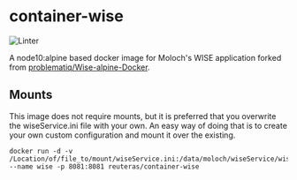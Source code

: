 # container-wise

![Linter](https://github.com/reuteras/container-wise/workflows/Linter/badge.svg)

A node10:alpine based docker image for Moloch's WISE application forked from [problematiq/Wise-alpine-Docker](https://github.com/problematiq/Wise-alpine-Docker).

## Mounts

This image does not require mounts, but it is preferred that you overwrite the wiseService.ini file with your own. An easy way of doing that is to create your own custom configuration and mount it over the existing.

    docker run -d -v /Location/of/file_to/mount/wiseService.ini:/data/moloch/wiseService/wiseService.ini --name wise -p 8081:8081 reuteras/container-wise

